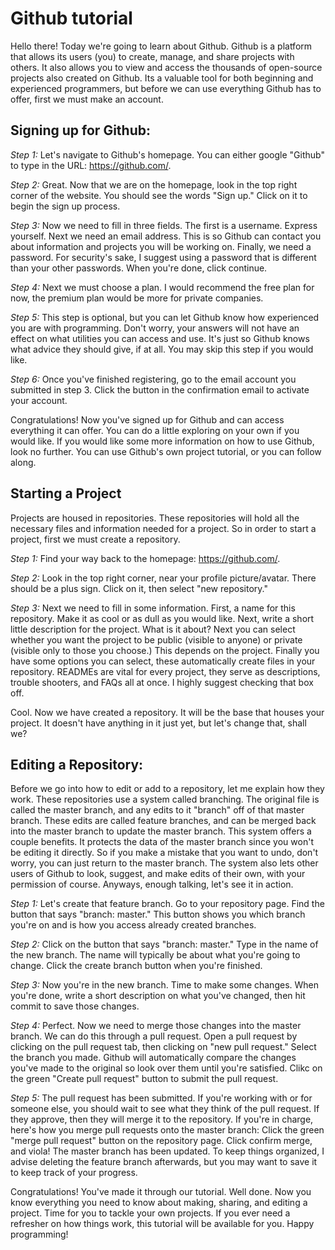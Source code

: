 # Github tutorial

Hello there! Today we're going to learn about Github.  Github is a platform that allows its users (you) to create, manage, and share projects with others.  It also allows you to view and access the thousands of open-source projects also created on Github.  Its a valuable tool for both beginning and experienced programmers, but before we can use everything Github has to offer, first we must make an account.

## Signing up for Github:
*Step 1:* Let's navigate to Github's homepage.  You can either google "Github" to type in the URL: https://github.com/.

*Step 2:* Great.  Now that we are on the homepage, look in the top right corner of the website.  You should see the words "Sign up."  Click on it to begin the sign up process.

*Step 3:* Now we need to fill in three fields.  The first is a username.  Express yourself.  Next we need an email address.  This is so Github can contact you about information and projects you will be working on.  Finally, we need a password.  For security's sake, I suggest using a password that is different than your other passwords.  When you're done, click continue.

*Step 4:* Next we must choose a plan.  I would recommend the free plan for now, the premium plan would be more for private companies.

*Step 5:* This step is optional, but you can let Github know how experienced you are with programming.  Don't worry, your answers will not have an effect on what utilities you can access and use.  It's just so Github knows what advice they should give, if at all.  You may skip this step if you would like.

*Step 6:* Once you've finished registering, go to the email account you submitted in step 3.  Click the button in the confirmation email to activate your account.

Congratulations! Now you've signed up for Github and can access everything it can offer.  You can do a little exploring on your own if you would like.  If you would like some more information on how to use Github, look no further.  You can use Github's own project tutorial, or you can follow along.

## Starting a Project
Projects are housed in repositories.  These repositories will hold all the necessary files and information needed for a project.  So in order to start a project, first we must create a repository.

*Step 1:* Find your way back to the homepage: https://github.com/.

*Step 2:* Look in the top right corner, near your profile picture/avatar.  There should be a plus sign.  Click on it, then select "new repository."

*Step 3:* Next we need to fill in some information.  First, a name for this repository.  Make it as cool or as dull as you would like.  Next, write a short little description for the project.  What is it about?  Next you can select whether you want the project to be public (visible to anyone) or private (visible only to those you choose.)  This depends on the project.  Finally you have some options you can select, these automatically create files in your repository.  READMEs are vital for every project, they serve as descriptions, trouble shooters, and FAQs all at once.  I highly suggest checking that box off.

Cool.  Now we have created a repository.  It will be the base that houses your project.  It doesn't have anything in it just yet, but let's change that, shall we?

## Editing a Repository:
Before we go into how to edit or add to a repository, let me explain how they work.  These repositories use a system called branching.  The original file is called the master branch, and any edits to it "branch" off of that master branch.  These edits are called feature branches, and can be merged back into the master branch to update the master branch.  This system offers a couple benefits.  It protects the data of the master branch since you won't be editing it directly.  So if you make a mistake that you want to undo, don't worry, you can just return to the master branch.  The system also lets other users of Github to look, suggest, and make edits of their own, with your permission of course.  Anyways, enough talking, let's see it in action.

*Step 1:* Let's create that feature branch.  Go to your repository page.  Find the button that says "branch: master."  This button shows you which branch you're on and is how you access already created branches.

*Step 2:* Click on the button that says "branch: master." Type in the name of the new branch.  The name will typically be about what you're going to change.  Click the create branch button when you're finished.

*Step 3:* Now you're in the new branch.  Time to make some changes.  When you're done, write a short description on what you've changed, then hit commit to save those changes.

*Step 4:* Perfect.  Now we need to merge those changes into the master branch.  We can do this through a pull request.  Open a pull request by clicking on the pull request tab, then clicking on "new pull request."  Select the branch you made.  Github will automatically compare the changes you've made to the original so look over them until you're satisfied.  Clikc on the green "Create pull request" button to submit the pull request.

*Step 5:* The pull request has been submitted.  If you're working with or for someone else, you should wait to see what they think of the pull request.  If they approve, then they will merge it to the repository.  If you're in charge, here's how you merge pull requests onto the master branch: Click the green "merge pull request" button on the repository page.  Click confirm merge, and viola!  The master branch has been updated.  To keep things organized, I advise deleting the feature branch afterwards, but you may want to save it to keep track of your progress.

Congratulations!  You've made it through our tutorial.  Well done.  Now you know everything you need to know about making, sharing, and editing a project.  Time for you to tackle your own projects. If you ever need a refresher on how things work, this tutorial will be available for you.  Happy programming!

